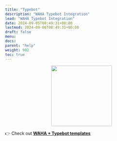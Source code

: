 ```yaml
---
title: "Typebot"
description: "WAHA Typebot Integration"
lead: "WAHA Typebot Integration"
date: 2024-09-05T08:49:31+00:00
lastmod: 2024-09-06T08:49:31+00:00
draft: false
menu:
docs:
parent: "help"
weight: 902
toc: true
---
```


<p align="center">
  <img src="/images/typebot/waha+typebot.png" width='200'/>
</p>


👉 Check out [**WAHA + Typebot templates**](https://waha-n8n-templates.devlike.pro/whatsapp-typebot/)

